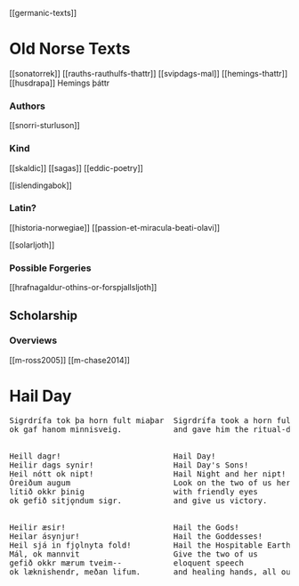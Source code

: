 [[germanic-texts]] 
# Old Norse Texts
[[sonatorrek]]
[[rauths-rauthulfs-thattr]]
[[svipdags-mal]]
[[hemings-thattr]]
[[husdrapa]]
Hemings þáttr

### Authors
[[snorri-sturluson]]

### Kind
[[skaldic]]
[[sagas]]
[[eddic-poetry]]

[[islendingabok]]

### Latin?
[[historia-norwegiae]]
[[passion-et-miracula-beati-olavi]]

[[solarljoth]]

### Possible Forgeries
[[hrafnagaldur-othins-or-forspjallsljoth]]


## Scholarship
### Overviews
[[m-ross2005]]
[[m-chase2014]]



# Hail Day

<pre>
Sigrdrífa tok þa horn fult miaþar  Sigrdrífa took a horn full of mead
ok gaf hanom minnisveig.           and gave him the ritual-dreak
<br>
Heill dagr!                        Hail Day!
Heilir dags synir!                 Hail Day's Sons!
Heil nótt ok nipt!                 Hail Night and her nipt!
Óreiðum augum                      Look on the two of us here
lítið okkr þinig                   with friendly eyes
ok gefið sitjǫndum sigr.           and give us victory.
<br>
Heilir æsir!                       Hail the Gods!
Heilar ásynjur!                    Hail the Goddesses!
Heil sjá in fjǫlnyta fold!         Hail the Hospitable Earth!
Mál, ok mannvit                    Give the two of us
gefið okkr mærum tveim--           eloquent speech
ok læknishendr, meðan lifum.       and healing hands, all our life.
</pre>


